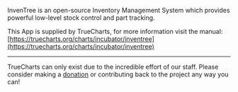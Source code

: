InvenTree is an open-source Inventory Management System which provides powerful low-level stock control and part tracking.

This App is supplied by TrueCharts, for more information visit the manual: [https://truecharts.org/charts/incubator/inventree](https://truecharts.org/charts/incubator/inventree)

---

TrueCharts can only exist due to the incredible effort of our staff.
Please consider making a [donation](https://truecharts.org/sponsor) or contributing back to the project any way you can!
